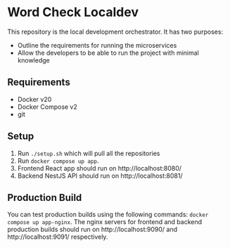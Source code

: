 # Word Check Localdev

This repository is the local development orchestrator. It has two purposes:

- Outline the requirements for running the microservices
- Allow the developers to be able to run the project with minimal knowledge

## Requirements

- Docker v20
- Docker Compose v2
- git

## Setup

1. Run `./setup.sh` which will pull all the repositories
2. Run `docker compose up app`.
3. Frontend React app should run on http://localhost:8080/
4. Backend NestJS API should run on http://localhost:8081/

## Production Build

You can test production builds using the following commands: `docker compose up app-nginx`. The nginx servers for frontend and backend production builds should run on http://localhost:9090/ and http://localhost:9091/ respectively.
